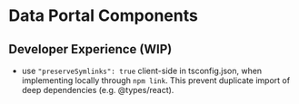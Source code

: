 # Data Portal Components

## Developer Experience (WIP)

- use `"preserveSymlinks": true` client-side in tsconfig.json, when implementing locally through `npm link`. This prevent duplicate import of deep dependencies (e.g. @types/react).
